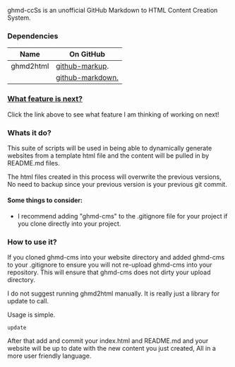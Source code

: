 ghmd-ccSs is an unofficial GitHub Markdown to HTML Content Creation System.

### Dependencies
Name | On GitHub
---- | ----
ghmd2html | [github-markup](https://github.com/github/markup).
      | [github-markdown.](http://github.github.com/github-flavored-markdown/)

### [What feature is next?](plans/index.html)

Click the link above to see what feature I am thinking of working on next!

### Whats it do?

This suite of scripts will be used in being able to dynamically generate websites from a template html file and the content will be pulled in by README.md files.

The html files created in this process will overwrite the previous versions, No need to backup since your previous version is your previous git commit.

#### Some things to consider:

* I recommend adding "ghmd-cms" to the .gitignore file for your project if you clone directly into your project.

### How to use it?

If you cloned ghmd-cms into your website directory and added ghmd-cms to your .gitignore to ensure you will not re-upload ghmd-cms into your repository. This will ensure that ghmd-cms does not dirty your upload directory.

I do not suggest running ghmd2html manually. It is really just a library for update to call.

Usage is simple.

```
update
```

After that add and commit your index.html and README.md and your website will be up to date with the new content you just created, All in a more user friendly language.
